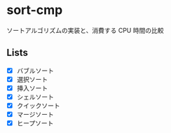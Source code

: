 # sort-cmp

ソートアルゴリズムの実装と、消費する CPU 時間の比較

## Lists

- [x] バブルソート
- [x] 選択ソート
- [x] 挿入ソート
- [x] シェルソート
- [x] クイックソート
- [x] マージソート
- [x] ヒープソート
